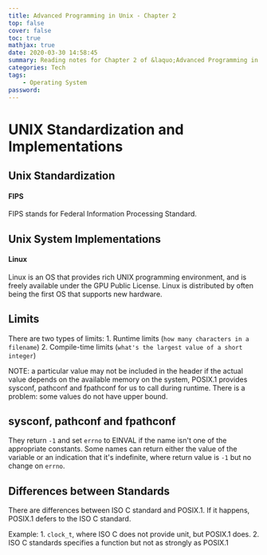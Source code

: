 ```yaml
---
title: Advanced Programming in Unix - Chapter 2
top: false
cover: false
toc: true
mathjax: true
date: 2020-03-30 14:58:45
summary: Reading notes for Chapter 2 of &laquo;Advanced Programming in Unix&raquo;
categories: Tech
tags:
    - Operating System
password:
---
```


# UNIX Standardization and Implementations

<!--more-->



## Unix Standardization

#### FIPS

FIPS stands for Federal Information Processing Standard.

## Unix System Implementations

#### Linux

Linux is an OS that provides rich UNIX programming environment, and is freely available under the GPU Public License. 
Linux is distributed by often being the first OS that supports new hardware.

## Limits

There are two types of limits: 
	1. Runtime limits (`how many characters in a filename`)
	2. Compile-time limits (`what's the largest value of a short integer`)


NOTE: a particular value may not be included in the header if the actual value depends on the available memory on the system, POSIX.1 provides sysconf, pathconf and fpathconf for us to call during runtime. There is a problem: some values do not have upper bound.

## sysconf, pathconf and fpathconf

They return `-1` and set `errno` to EINVAL if the name isn't one of the appropriate constants. 
Some names can return either the value of the variable or an indication that it's indefinite, where return value is `-1` but no change on `errno`.


## Differences between Standards

There are differences between ISO C standard and POSIX.1. If it happens, POSIX.1 defers to the ISO C standard. 

Example: 
	1. `clock_t`, where ISO C does not provide unit, but POSIX.1 does.
    2. ISO C standards specifies a function but not as strongly as POSIX.1